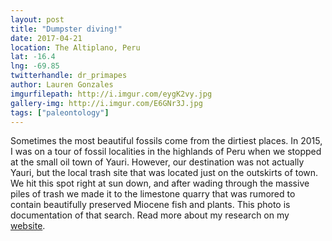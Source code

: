 ```yaml
---
layout: post
title: "Dumpster diving!"
date: 2017-04-21
location: The Altiplano, Peru
lat: -16.4
lng: -69.85
twitterhandle: dr_primapes
author: Lauren Gonzales
imgurfilepath: http://i.imgur.com/eygK2vy.jpg
gallery-img: http://i.imgur.com/E6GNr3J.jpg
tags: ["paleontology"]
---
```

	
Sometimes the most beautiful fossils come from the dirtiest places. In 2015, I was on a tour of fossil localities in the highlands of Peru when we stopped at the small oil town of Yauri. However, our destination was not actually Yauri, but the local trash site that was located just on the outskirts of town. We hit this spot right at sun down, and after wading through the massive piles of trash we made it to the limestone quarry that was rumored to contain beautifully preserved Miocene fish and plants. This photo is documentation of that search. Read more about my research on my [website](	
http://laurengonzales.yolasite.com/).